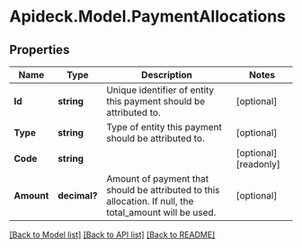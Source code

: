 # Apideck.Model.PaymentAllocations

## Properties

Name | Type | Description | Notes
------------ | ------------- | ------------- | -------------
**Id** | **string** | Unique identifier of entity this payment should be attributed to. | [optional] 
**Type** | **string** | Type of entity this payment should be attributed to. | [optional] 
**Code** | **string** |  | [optional] [readonly] 
**Amount** | **decimal?** | Amount of payment that should be attributed to this allocation. If null, the total_amount will be used. | [optional] 

[[Back to Model list]](../README.md#documentation-for-models) [[Back to API list]](../README.md#documentation-for-api-endpoints) [[Back to README]](../README.md)

